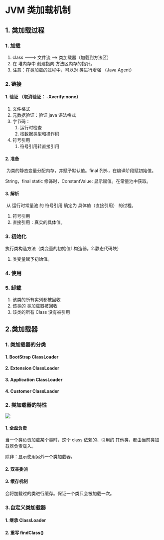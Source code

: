 # JVM 类加载机制

## 1. 类加载过程

### 1. 加载

1. class ---> 文件流  ——>  类加载器（加载到方法区）
2. 在 堆内存中 创建指向 方法区内存的指针。
3. 注意：在类加载的过程中，可以对 类进行增强 （Java Agent）

### 2. 链接

#### 1. 验证 （取消验证： -Xverify:none）

1. 文件格式
2. 元数据验证：验证 java 语法格式
3. 字节码：
   1. 运行时检查
   2. 栈数据类型和操作码
4. 符号引用
   1. 符号引用转直接引用

#### 2. 准备

​	为类的静态变量分配内存，并赋予默认值。final 列外，在编译阶段赋初始值。

String，final static 修饰时，ConstantValue: 显示赋值。在常量池中获取。

#### 3. 解析

​	从 运行时常量池 的 符号引用 确定为 具体值（直接引用） 的过程。

1. 符号引用
2. 直接引用：真实的具体值。

### 3. 初始化

执行类构造方法（类变量的初始值1.构造器。2.静态代码块）

1. 类变量赋予初始值。

### 4. 使用

### 5. 卸载

1. 该类的所有实列都被回收
2. 该类的 类加载器被回收
3. 该类的所有 Class 没有被引用 

## 2.类加载器

### 1. 类加载器的分类

#### 1. BootStrap ClassLoader

#### 2. Extension ClassLoader

#### 3. Application ClassLoader

#### 4. Customer ClassLoader

### 2. 类加载器的特性

![](C:\Users\CSB7D0\Desktop\mca\typroImage\image-20220608213928451.png)

#### 1. 全盘负责

当一个类负责加载某个类时，这个 class 依赖的，引用的 其他类，都由当前类加载器负责载入。

除非：显示使用另外一个类加载器。

#### 2. 双亲委派

#### 3. 缓存机制

会将加载过的类进行缓存。保证一个类只会被加载一次。

### 3.自定义类加载器

#### 1. 继承 ClassLoader

#### 2. 重写 findClass()